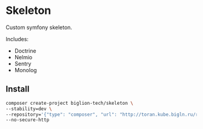 # Skeleton
Custom symfony skeleton.

Includes:
- Doctrine
- Nelmio
- Sentry
- Monolog

## Install
 ```bash
 composer create-project biglion-tech/skeleton \
 --stability=dev \
 --repository='{"type": "composer", "url": "http://toran.kube.bigln.ru/repo/private/"}' \
 --no-secure-http
 ```
